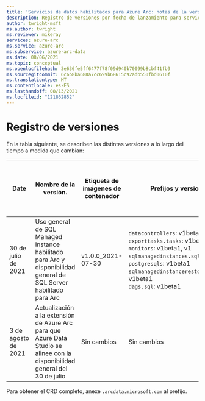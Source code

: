 ```yaml
---
title: 'Servicios de datos habilitados para Azure Arc: notas de la versión'
description: Registro de versiones por fecha de lanzamiento para servicios de datos habilitados para Azure Arc
author: twright-msft
ms.author: twright
ms.reviewer: mikeray
services: azure-arc
ms.service: azure-arc
ms.subservice: azure-arc-data
ms.date: 08/06/2021
ms.topic: conceptual
ms.openlocfilehash: 3e636fe5ff6477f78f09d940b70099b8cbf41fb9
ms.sourcegitcommit: 6c6b8ba688a7cc699b68615c92adb550fbd0610f
ms.translationtype: HT
ms.contentlocale: es-ES
ms.lasthandoff: 08/13/2021
ms.locfileid: "121862852"
---
```

# <a name="version-log"></a>Registro de versiones

En la tabla siguiente, se describen las distintas versiones a lo largo del tiempo a medida que cambian:

|Date|Nombre de la versión.|Etiqueta de imágenes de contenedor|Prefijos y versiones de CRD|Versión de API de ARM|Versión de la extensión de la CLI de Azure `arcdata`|Versión de la extensión de gráfico de Helm de Kubernetes habilitado para Arc|Extensión de datos de Arc para Azure Data Studio|
|---|---|---|---|---|---|---|---|
|30 de julio de 2021|Uso general de SQL Managed Instance habilitado para Arc y disponibilidad general de SQL Server habilitado para Arc|v1.0.0_2021-07-30|`datacontrollers`: v1beta1, v1 <br/>`exporttasks.tasks`: v1beta1, v1 <br/>`monitors`: v1beta1, v1 <br/>`sqlmanagedinstances.sql`: v1beta1, v1 <br/>`postgresqls`: v1beta1 <br/>`sqlmanagedinstancerestoretasks.tasks.sql`: v1beta1 <br/>`dags.sql`: v1beta1 <br/>|2021-08-01 (estable)|1.0|1.0.16701001, entrenamiento de la versión: estable|0.9.5|
|3 de agosto de 2021|Actualización a la extensión de Azure Arc para que Azure Data Studio se alinee con la disponibilidad general del 30 de julio|Sin cambios|Sin cambios|Sin cambios|Sin cambios|Sin cambios|0.9.6|

Para obtener el CRD completo, anexe `.arcdata.microsoft.com` al prefijo. 

